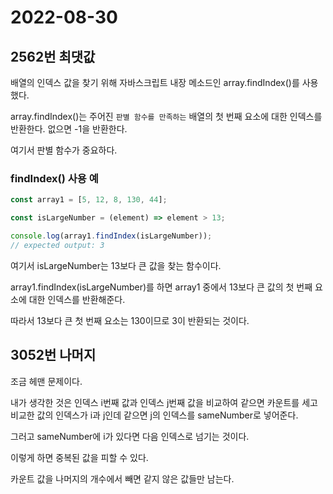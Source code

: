 # 2022-08-30

## 2562번 최댓값

배열의 인덱스 값을 찾기 위해 자바스크립트 내장 메소드인 array.findIndex()를 사용했다.

array.findIndex()는 주어진 `판별 함수를 만족하는` 배열의 첫 번째 요소에 대한 인덱스를 반환한다. 없으면 -1을 반환한다.

여기서 판별 함수가 중요하다.

### findIndex() 사용 예

```js
const array1 = [5, 12, 8, 130, 44];

const isLargeNumber = (element) => element > 13;

console.log(array1.findIndex(isLargeNumber));
// expected output: 3
```

여기서 isLargeNumber는 13보다 큰 값을 찾는 함수이다.

array1.findIndex(isLargeNumber)를 하면 array1 중에서 13보다 큰 값의 첫 번째 요소에 대한 인덱스를 반환해준다.

따라서 13보다 큰 첫 번째 요소는 130이므로 3이 반환되는 것이다.

## 3052번 나머지

조금 헤맨 문제이다.

내가 생각한 것은 인덱스 i번째 값과 인덱스 j번째 값을 비교하여 같으면 카운트를 세고  
비교한 값의 인덱스가 i과 j인데 같으면 j의 인덱스를 sameNumber로 넣어준다.

그러고 sameNumber에 i가 있다면 다음 인덱스로 넘기는 것이다.

이렇게 하면 중복된 값을 피할 수 있다.

카운트 값을 나머지의 개수에서 빼면 같지 않은 값들만 남는다.
